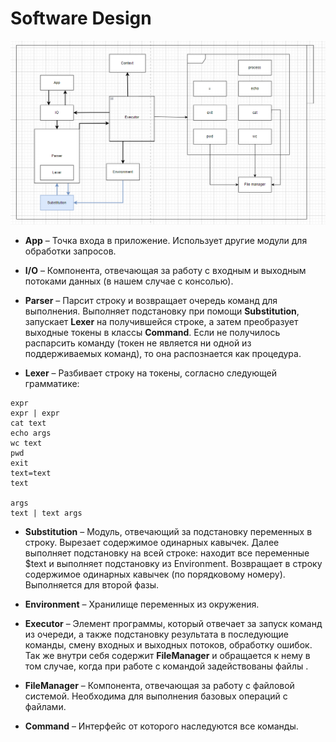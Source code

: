 # Software Design

![alt text](https://github.com/eshelukhina/HSE2022-SD/blob/task1/cliArch.png?raw=true)

* **App** – Точка входа в приложение. Использует другие модули для обработки запросов.

* **I/O** – Компонента, отвечающая за работу с входным и выходным потоками данных (в нашем случае с консолью).

* **Parser** – Парсит строку и возвращает очередь команд для выполнения. Выполняет подстановку при помощи **Substitution**, запускает **Lexer** на получившейся строке, а затем преобразует выходные токены в классы **Command**. Если не получилось распарсить команду (токен не является ни одной из поддерживаемых команд), то она распознается как процедура.

* **Lexer** – Разбивает строку на токены, согласно следующей грамматике:

```
expr
expr | expr
cat text
echo args
wc text
pwd
exit
text=text
text

args
text | text args
```

* **Substitution** – Модуль, отвечающий за подстановку переменных в строку. Вырезает содержимое одинарных кавычек. Далее выполняет подстановку на всей строке: находит все переменные $text и выполняет подстановку из Environment. Возвращает в строку содержимое одинарных кавычек (по порядковому номеру). Выполняется для второй фазы.

* **Environment** – Хранилище переменных из окружения.

* **Executor** – Элемент программы, который отвечает за запуск команд из очереди, а также подстановку результата в последующие команды, смену входных и выходных потоков, обработку ошибок. Так же внутри себя содержит **FileManager** и обращается к нему в том случае, когда при работе с командой задействованы файлы .

* **FileManager** – Компонента, отвечающая за работу с файловой системой. Необходима для выполнения базовых операций с файлами.

* **Command** – Интерфейс от которого наследуются все команды.
